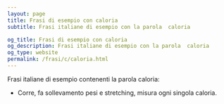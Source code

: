 ```yaml
---
layout: page
title: Frasi di esempio con caloria 
subtitle: Frasi italiane di esempio con la parola  caloria

og_title: Frasi di esempio con caloria 
og_description: Frasi italiane di esempio con la parola  caloria
og_type: website
permalink: /frasi/c/caloria.html
---
```


Frasi italiane di esempio contenenti la parola caloria:


- Corre, fa sollevamento pesi e stretching, misura ogni singola caloria.
